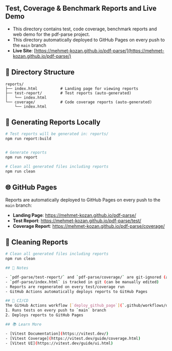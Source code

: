 ## Test, Coverage & Benchmark Reports and Live Demo

- This directory contains test, code coverage, benchmark reports and web demo for the pdf-parse project.
- This directory automatically deployed to GitHub Pages on every push to the `main` branch
- **Live Site**: [https://mehmet-kozan.github.io/pdf-parse/](https://mehmet-kozan.github.io/pdf-parse/)

## 📁 Directory Structure

```
reports/
├── index.html          # Landing page for viewing reports
├── test-report/        # Test reports (auto-generated)
│   └── index.html
└── coverage/           # Code coverage reports (auto-generated)
    └── index.html
```

## 🧪 Generating Reports Locally

```bash
# Test reports will be generated in: reports/
npm run report:build


# Generate reports
npm run report

# Clean all generated files including reports
npm run clean
```

## 🌐 GitHub Pages

Reports are automatically deployed to GitHub Pages on every push to the `main` branch:

- **Landing Page**: https://mehmet-kozan.github.io/pdf-parse/
- **Test Report**: https://mehmet-kozan.github.io/pdf-parse/test/
- **Coverage Report**: https://mehmet-kozan.github.io/pdf-parse/coverage/

## 🧹 Cleaning Reports

```bash
# Clean all generated files including reports
npm run clean

## 📝 Notes

- `pdf-parse/test-report/` and `pdf-parse/coverage/` are git-ignored (auto-generated)
- `pdf-parse/index.html` is tracked in git (can be manually edited)
- Reports are regenerated on every test/coverage run
- GitHub Actions automatically deploys reports to GitHub Pages

## 🚀 CI/CD
The GitHub Actions workflow [`deploy_github_page`](`.github/workflows/deploy_github_page.yml`)
1. Runs tests on every push to `main` branch
2. Deploys reports to GitHub Pages

## 📚 Learn More

- [Vitest Documentation](https://vitest.dev/)
- [Vitest Coverage](https://vitest.dev/guide/coverage.html)
- [Vitest UI](https://vitest.dev/guide/ui.html)
